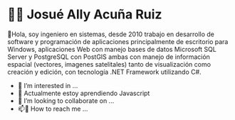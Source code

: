 # 👨‍💼 Josué Ally Acuña Ruiz
🤝Hola, soy ingeniero en sistemas, desde 2010 trabajo en desarrollo de software y programación de aplicaciones principalmente de escritorio para Windows, aplicaciones Web con manejo bases de datos Microsoft SQL Server y PostgreSQL con PostGIS ambas con manejo de información espacial (vectores, imagenes satelitales) tanto de visualización como creación y edición, con tecnología .NET Framework utilizando C#.

- 👀 I’m interested in ...
- 🌱 Actualmente estoy aprendiendo Javascript
- 💞️ I’m looking to collaborate on ...
- 📫:speech_balloon: How to reach me ...

<!---
jacunar/jacunar is a ✨ special ✨ repository because its `README.md` (this file) appears on your GitHub profile.
You can click the Preview link to take a look at your changes.
--->
